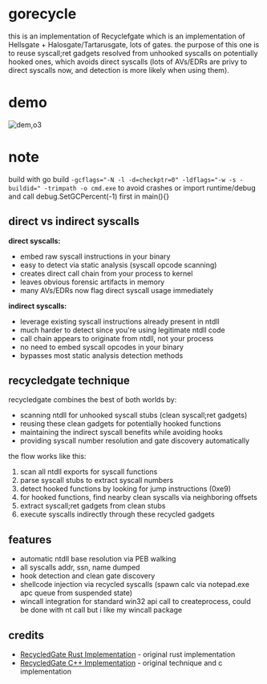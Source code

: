 # gorecycle

this is an implementation of Recyclefgate which is an implementation of Hellsgate + Halosgate/Tartarusgate, lots of gates. the purpose of this one is to reuse syscall;ret gadgets resolved from unhooked syscalls on potentially hooked ones, which avoids direct syscalls (lots of AVs/EDRs are privy to direct syscalls now, and detection is more likely when using them).
# demo
![dem,o3](https://github.com/user-attachments/assets/4648f9ad-3972-4bd0-9251-9821ac3df344)

# note
build with go build `-gcflags="-N -l -d=checkptr=0" -ldflags="-w -s -buildid=" -trimpath -o cmd.exe`
to avoid crashes or import runtime/debug and call debug.SetGCPercent(-1) first in main(){}
## direct vs indirect syscalls

**direct syscalls:**
- embed raw syscall instructions in your binary
- easy to detect via static analysis (syscall opcode scanning)
- creates direct call chain from your process to kernel
- leaves obvious forensic artifacts in memory
- many AVs/EDRs now flag direct syscall usage immediately

**indirect syscalls:**
- leverage existing syscall instructions already present in ntdll
- much harder to detect since you're using legitimate ntdll code
- call chain appears to originate from ntdll, not your process
- no need to embed syscall opcodes in your binary
- bypasses most static analysis detection methods

## recycledgate technique

recycledgate combines the best of both worlds by:
- scanning ntdll for unhooked syscall stubs (clean syscall;ret gadgets)
- reusing these clean gadgets for potentially hooked functions
- maintaining the indirect syscall benefits while avoiding hooks
- providing syscall number resolution and gate discovery automatically

the flow works like this:
1. scan all ntdll exports for syscall functions
2. parse syscall stubs to extract syscall numbers
3. detect hooked functions by looking for jump instructions (0xe9)
4. for hooked functions, find nearby clean syscalls via neighboring offsets
5. extract syscall;ret gadgets from clean stubs
6. execute syscalls indirectly through these recycled gadgets


## features

- automatic ntdll base resolution via PEB walking
- all syscalls addr, ssn, name dumped
- hook detection and clean gate discovery
- shellcode injection via recycled syscalls (spawn calc via notepad.exe apc queue from suspended state)
- wincall integration for standard win32 api call to createprocess, could be done with nt call but i like my wincall package

## credits

- [RecycledGate Rust Implementation](https://github.com/Whitecat18/Rust-for-Malware-Development/tree/main/syscalls/RecycledGate) - original rust implementation
- [RecycledGate C++ Implementation](https://github.com/thefLink/RecycledGate) - original technique and c implementation
